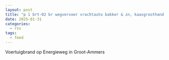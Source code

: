 ```yaml
---
layout: post
title: "p 1 brt-02 br wegvervoer vrachtauto bakker & zn, kaasgroothand c. energieweg groot-ammers 189493 187431 188162 188181 187331"
date: 2025-01-31
categories: 
  - rss
tags: 
  - feed
---
```


Voertuigbrand op Energieweg in Groot-Ammers
